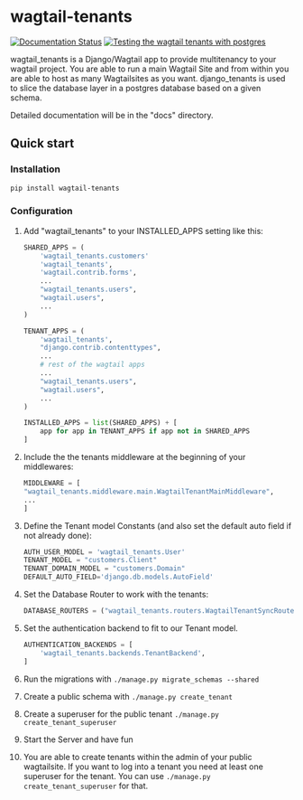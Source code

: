 # wagtail-tenants

[![Documentation Status](https://readthedocs.org/projects/wagtail-tenants/badge/?version=latest)](https://wagtail-tenants.readthedocs.io/en/latest/?badge=latest)
[![Testing the wagtail tenants with postgres](https://github.com/borisbrue/wagtail-tenants/actions/workflows/integrationtest.yml/badge.svg)](https://github.com/borisbrue/wagtail-tenants/actions/workflows/integrationtest.yml)

wagtail_tenants is a Django/Wagtail app to provide multitenancy to your wagtail project.
You are able to run a main Wagtail Site and from within you are able to host as many Wagtailsites as you want. 
django_tenants is used to slice the database layer in a postgres database based on a given schema.

Detailed documentation will be in the "docs" directory. 

## Quick start

### Installation

```bash
pip install wagtail-tenants
```

### Configuration

1. Add "wagtail_tenants" to your INSTALLED_APPS setting like this:

    ```python
    SHARED_APPS = (
        'wagtail_tenants.customers'
        'wagtail_tenants',
        'wagtail.contrib.forms',
        ...
        "wagtail_tenants.users",
        "wagtail.users",
        ...
    )

    TENANT_APPS = (
        'wagtail_tenants',
        "django.contrib.contenttypes",
        ...
        # rest of the wagtail apps
        ...
        "wagtail_tenants.users",
        "wagtail.users",
        ...
    )

    INSTALLED_APPS = list(SHARED_APPS) + [
        app for app in TENANT_APPS if app not in SHARED_APPS
    ]
    ```

2. Include the the tenants middleware at the beginning of your middlewares:

    ```python
    MIDDLEWARE = [
    "wagtail_tenants.middleware.main.WagtailTenantMainMiddleware",
    ...
    ]
    ```

3. Define the Tenant model Constants (and also set the default auto field if not already done):

    ```python
    AUTH_USER_MODEL = 'wagtail_tenants.User' 
    TENANT_MODEL = "customers.Client" 
    TENANT_DOMAIN_MODEL = "customers.Domain"
    DEFAULT_AUTO_FIELD='django.db.models.AutoField'
    ```

4. Set the Database Router to work with the tenants:

    ```python
    DATABASE_ROUTERS = ("wagtail_tenants.routers.WagtailTenantSyncRouter",)
    ```

5. Set the authentication backend to fit to our Tenant model.

    ```python
    AUTHENTICATION_BACKENDS = [
        'wagtail_tenants.backends.TenantBackend',
    ]
    ```

6. Run the migrations with `./manage.py migrate_schemas --shared`
7. Create a public schema with `./manage.py create_tenant`
8. Create a superuser for the public tenant `./manage.py create_tenant_superuser`
9. Start the Server and have fun
10. You are able to create tenants within the admin of your public wagtailsite. If you want to log into a tenant you need at least one superuser for the tenant. You can use `./manage.py create_tenant_superuser` for that.
